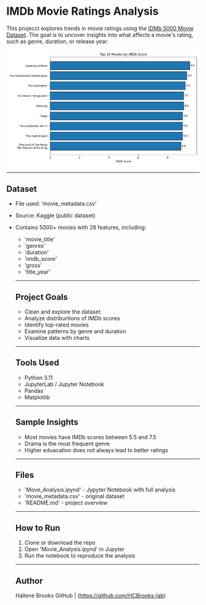 # IMDb Movie Ratings Analysis

This projecct explores trends in movie ratings using the [IDMb 5000 Movie Dataset](https://www.kaggle.com/datasets/carolzhangdc/imdb-5000-movie-dataset). The goal is to uncover insights into what affects a movie's rating, such as genre, duration, or release year.

![Top 10 IMDb Movies](top_movies.png)

---

## Dataset

- File used: 'movie_metadata.csv'
- Source: Kaggle (public dataset)
- Contains 5000+ movies with 28 features, including:
  - 'movie_title'
  - 'genres'
  - 'duration'
  - 'imdb_score'
  - 'gross'
  - 'title_year'

  ---

  ## Project Goals

  - Clean and explore the dataset
  - Analyze distriburtions of IMDb scores
  - Identify top-rated movies
  - Examine patterns by genre and duration
  - Visualize data with charts

  ---

  ## Tools Used

  - Python 3.11
  - JupyterLab / Jupyter Notebook
  - Pandas
  - Matplotlib

  ---

  ## Sample Insights

  - Most movies have IMDb scores between 5.5 and 7.5
  - Drama is the most frequent genre
  - Higher eduacation does not always lead to better ratings

  ---

  ## Files

  - 'Move_Analysis.ipynd' - Jypyter Notebook with full analysis
  - 'movie_metadata.csv' - original dataset
  - 'README.md' - project overview

  ---

  ## How to Run

  1. Clone or download the repo
  2. Open 'Movie_Analysis.ipynd' in Jupyter
  3. Run the notebook to reproduce the analysis

  ---

  ## Author

  Hallene Brooks 
  GitHub | (https://github.com/HCBrooks-lab) 

